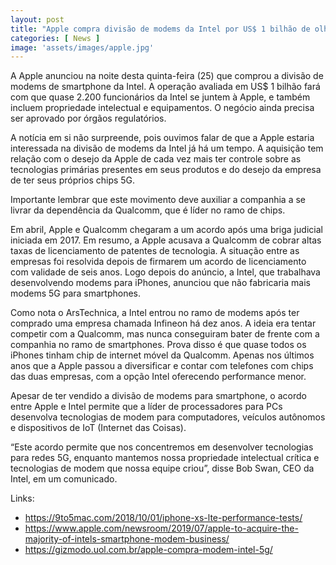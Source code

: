 ```yaml
---
layout: post
title: "Apple compra divisão de modems da Intel por US$ 1 bilhão de olho no 5G em iPhones"
categories: [ News ]
image: 'assets/images/apple.jpg'
---
```


A Apple anunciou na noite desta quinta-feira (25) que comprou a divisão de modems de smartphone da Intel. A operação avaliada em US$ 1 bilhão fará com que quase 2.200 funcionários da Intel se juntem à Apple, e também incluem propriedade intelectual e equipamentos. O negócio ainda precisa ser aprovado por órgãos regulatórios.

A notícia em si não surpreende, pois ouvimos falar de que a Apple estaria interessada na divisão de modems da Intel já há um tempo. A aquisição tem relação com o desejo da Apple de cada vez mais ter controle sobre as tecnologias primárias presentes em seus produtos e do desejo da empresa de ter seus próprios chips 5G.

Importante lembrar que este movimento deve auxiliar a companhia a se livrar da dependência da Qualcomm, que é líder no ramo de chips.

Em abril, Apple e Qualcomm chegaram a um acordo após uma briga judicial iniciada em 2017. Em resumo, a Apple acusava a Qualcomm de cobrar altas taxas de licenciamento de patentes de tecnologia. A situação entre as empresas foi resolvida depois de firmarem um acordo de licenciamento com validade de seis anos. Logo depois do anúncio, a Intel, que trabalhava desenvolvendo modems para iPhones, anunciou que não fabricaria mais modems 5G para smartphones.

<script async src="https://pagead2.googlesyndication.com/pagead/js/adsbygoogle.js"></script>
<!-- Informat -->
<ins class="adsbygoogle"
     style="display:block"
     data-ad-client="ca-pub-2838251107855362"
     data-ad-slot="2327980059"
     data-ad-format="auto"
     data-full-width-responsive="true"></ins>
<script>
(adsbygoogle = window.adsbygoogle || []).push({});
</script>

Como nota o ArsTechnica, a Intel entrou no ramo de modems após ter comprado uma empresa chamada Infineon há dez anos. A ideia era tentar competir com a Qualcomm, mas nunca conseguiram bater de frente com a companhia no ramo de smartphones. Prova disso é que quase todos os iPhones tinham chip de internet móvel da Qualcomm. Apenas nos últimos anos que a Apple passou a diversificar e contar com telefones com chips das duas empresas, com a opção Intel oferecendo performance menor.

Apesar de ter vendido a divisão de modems para smartphone, o acordo entre Apple e Intel permite que a líder de processadores para PCs desenvolva tecnologias de modem para computadores, veículos autônomos e dispositivos de IoT (Internet das Coisas).

“Este acordo permite que nos concentremos em desenvolver tecnologias para redes 5G, enquanto mantemos nossa propriedade intelectual crítica e tecnologias de modem que nossa equipe criou”, disse Bob Swan, CEO da Intel, em um comunicado.

Links:
+ <https://9to5mac.com/2018/10/01/iphone-xs-lte-performance-tests/>
+ <https://www.apple.com/newsroom/2019/07/apple-to-acquire-the-majority-of-intels-smartphone-modem-business/>
+ <https://gizmodo.uol.com.br/apple-compra-modem-intel-5g/>
